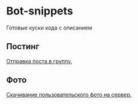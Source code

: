 # Bot-snippets
Готовые куски кода с описанием

## Постинг

[Отправка поста в группу.](snippets/postin_in_group.js)

## Фото

[Скачивание пользовательского фото на сервер.](snippets/download_photo.js)